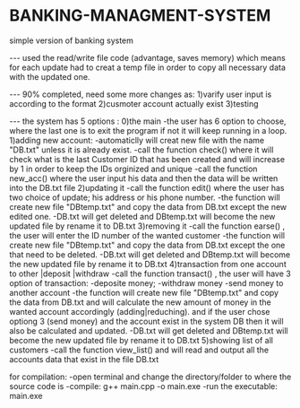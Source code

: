 # BANKING-MANAGMENT-SYSTEM
simple version of banking system


--- used the read/write file code (advantage, saves memory) which means for each update had to creat a temp file
    in order to copy all necessary data with the updated one.
    
--- 90% completed, need some more changes as:
  1)varify user input is according to the format
  2)cusmoter account actually exist 
  3)testing
  
--- the system has 5 options :
  0)the main
        -the user has 6 option to choose, where the last one is to exit the program if not it will keep running in a loop. 
  1)adding new account: 
        -automaticlly will creat new file with the name "DB.txt" unless it is already exist.
        -call the function check() where it will check what is the last Customer ID that has been created and will increase 
        by 1 in order to keep the IDs orginized and unique
        -call the function new_acc() where the user input his data and then the data will be written into the DB.txt  file
  2)updating it
        -call the function edit() where the user has two choice of update; his address or his phone number.
        -the function will create new file "DBtemp.txt" and copy the data from DB.txt except the new edited one.
        -DB.txt will get deleted and DBtemp.txt will become the new updated file by rename it to DB.txt
  3)removing it
        -call the function earse() , the user will enter the ID number of the wanted customer
        -the function will create new file "DBtemp.txt" and copy the data from DB.txt except the one that need to be deleted.
        -DB.txt will get deleted and DBtemp.txt will become the new updated file by rename it to DB.txt
  4)transaction from one account to other |deposit |withdraw
        -call the function transact() , the user will have 3 option of transaction:
            -deposite money; 
            -withdraw money
            -send money to another account 
        -the function will create new file "DBtemp.txt" and copy the data from DB.txt and will calculate the new amount of money
        in the wanted account accordingly (adding|reduching). and if the user chose optiong 3 (send money) and the account exist 
        in the system DB then it will also be calculated and updated.
        -DB.txt will get deleted and DBtemp.txt will become the new updated file by rename it to DB.txt
  5)showing list of all customers
        -call the function view_list() and will read and output all the accounts data that exist in the file DB.txt
        
        
 for compilation:
    -open terminal and change the directory/folder to where the source code is
    -compile: g++ main.cpp -o main.exe
    -run the executable: main.exe
    
